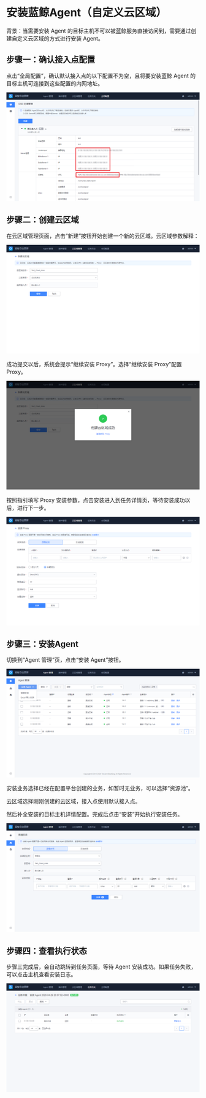 # 安装蓝鲸Agent（自定义云区域）

背景：当需要安装 Agent 的目标主机不可以被蓝鲸服务直接访问到，需要通过创建自定义云区域的方式进行安装 Agent。

## 步骤一：确认接入点配置

点击“全局配置”，确认默认接入点的以下配置不为空，且将要安装蓝鲸 Agent 的目标主机可连接到这些配置的内网地址。

![-w2020](media/20200604152835.png)

## 步骤二：创建云区域

在云区域管理页面，点击“新建”按钮开始创建一个新的云区域。云区域参数解释：

![-w2020](media/20200604100613.png)

成功提交以后，系统会提示“继续安装 Proxy”。选择“继续安装 Proxy”配置 Proxy。

![-w2020](media/20200604100832.png)

按照指引填写 Proxy 安装参数，点击安装进入到任务详情页，等待安装成功以后，进行下一步。

![-w2020](media/20200604100902.png)

## 步骤三：安装Agent

切换到“Agent 管理”页，点击“安装 Agent”按钮。

![-w2020](media/20200604153148.png)

安装业务选择已经在配置平台创建的业务，如暂时无业务，可以选择“资源池”。

云区域选择刚刚创建的云区域，接入点使用默认接入点。

然后补全安装的目标主机详情配置。完成后点击“安装”开始执行安装任务。

![-w2020](media/20200604154549.png)

## 步骤四：查看执行状态

步骤三完成后，会自动跳转到任务页面，等待 Agent 安装成功。如果任务失败，可以点击主机查看安装日志。

![-w2020](media/20200604153623.png)